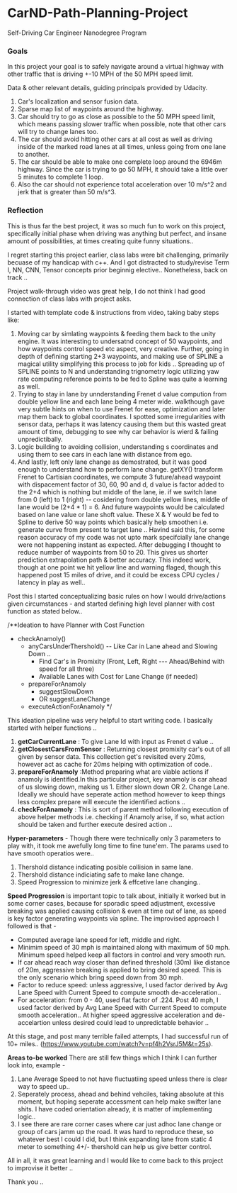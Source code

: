 # CarND-Path-Planning-Project
Self-Driving Car Engineer Nanodegree Program
   

### Goals
In this project your goal is to safely navigate around a virtual highway with other traffic that is driving +-10 MPH of the 50 MPH speed limit.

Data & other relevant details, guiding principals provided by Udacity. 
1. Car's localization and sensor fusion data.
2. Sparse map list of waypoints around the highway.
3. Car should try to go as close as possible to the 50 MPH speed limit, which means passing slower traffic when possible, note that other cars will try to change lanes too.
4. The car should avoid hitting other cars at all cost as well as driving inside of the marked road lanes at all times, unless going from one lane to another.
5. The car should be able to make one complete loop around the 6946m highway. Since the car is trying to go 50 MPH, it should take a little over 5 minutes to complete 1 loop. 
6. Also the car should not experience total acceleration over 10 m/s^2 and jerk that is greater than 50 m/s^3.

### Reflection
This is thus far the best project, it was so much fun to work on this project, specifically initial phase when driving was anything but perfect, and insane amount of possibilities, at times creating quite funny situations.. 

I regret starting this project earlier, class labs were bit challenging, primarily becuase of my handicap with c++. And I got distracted to study/revise Term I, NN, CNN, Tensor concepts prior beginnig elective.. Nonetheless, back on track ..

Project walk-through video was great help, I do not think I had good connection of class labs with project asks. 

I started with template code & instructions from video, taking baby steps like:
1. Moving car by simlating waypoints & feeding them back to the unity engine. It was interesting to undersatnd concept of 50 waypoints, and how waypoints control speed etc aspect, very creative. Further, going in depth of defining starting 2+3 waypoints, and making use of SPLINE a magical utility simplifying this process to job for kids .. Spreading up of SPLINE points to N and understanding trignometry logic utilizing yaw rate computing reference points to be fed to Spline was quite a learning as well.
2. Trying to stay in lane by unnderstanding Frenet d value compution from double yellow line and each lane being 4 meter wide. walkthough gave very subtle hints on when to use Frenet for ease, optimization and later map them back to global coordinates. I spotted some irregularities with sensor data, perhaps it was latency causing them but this wasted great amount of time, debugging to see why car behavior is wierd & failing unpredictibally.  
3. Logic building to avoiding collision, understanding s coordinates and using them to see cars in each lane with distance from ego. 
4. And lastly, left only lane change as demostrated, but it was good enough to understand how to perform lane change. getXY() transform Frenet to Cartisian coordinates, we compute 3 future/ahead waypoint with dispacement factor of 30, 60, 90 and d, d value is factor added to the 2+4 which is nothing but middle of the lane, ie. if we switch lane from 0 (left) to 1 (right) -- cosidering from double yellow lines, middle of lane would be (2+4 * 1) = 6. And future waypoints would be calculated based on lane value or lane shoft value. These X & Y would be fed to Spline to derive 50 way points which basically help smoothen i.e. generate curve from present to target lane .. Havind said this, for some reason accuracy of my code was not upto mark specifcially lane change were not happening instant as expected. After debugging I thought  to reduce number of waypoints from 50 to 20. This gives us shorter prediction extrapolation path & better accuracy. This indeed work, though at one point we hit yellow line and warning flaged, though this happened post 15 miles of drive, and it could be excess CPU cycles / latency in play as well.. 

Post this I started conceptualizing basic rules on how I would drive/actions given circumstances - and started defining high level planner with cost function as stated below..

/**Ideation to have Planner with Cost Function
  - checkAnamoly()  
    - anyCarsUnderThershold() -- Like Car in Lane ahead and Slowing Down ..
      - Find Car's in Promixity (Front, Left, Right --- Ahead/Behind with
         speed for all three)
      - Available Lanes with Cost for Lane Change (if needed) 
    - prepareForAnamoly
      - suggestSlowDown
      - OR suggestLaneChange
    - executeActionForAnamoly
*/

This ideation pipeline was very helpful to start writing code. I basically started with helper functions ..
1. **getCarCurrentLane** : To give Lane Id with input as Frenet d value .. 
2. **getClosestCarsFromSensor** : Returning closest promixity car's out of all given by sensor data. This collection get's revisited every 20ms, however act as cache for 20ms helping with optimization of code..
3. **prepareForAnamoly** :Method preparing what are viable actions if anamoly is identified.In this particular project, key anamoly is car ahead of us slowing down, making us 1. Either slown down OR 2. Change Lane. Ideally we should have seperate action method however to keep things less complex
prepare will execute the identified actions ..
4. **checkForAnamoly** : This is sort of parent method following execution of above helper methods i.e. checking if Anamoly arise, if so, what action should be taken and further execute desired action .. 

**Hyper-parameters** - Though there were technically only 3 parameters to play with, it took me awefully long time to fine tune'em. The params used to have smooth operatios were..
1. Thershold distance indicating posible collision in same lane.
2. Thershold distance indiciating safe to make lane change.
3. Speed Progression to minimize jerk & effcetive lane changing..

**Speed Progression** is important topic to talk about, initially it worked but in some corner cases, because for sporadic speed adjustment, excessive breaking was applied causing collision & even at time out of lane, as speed is key factor generating waypoints via spline. The improvised approach I followed is that -
- Computed average lane speed for left, middle and right.
- Minimim speed of 30 mph is maintained along with maximum of 50 mph. Minimum speed helped keep all factors in control and very smooth run.
- If car ahead reach way closer than defined threshold (30m) like distance of 20m, aggressive breaking is applied to bring desired speed. This is the only scenario which bring speed down from 30 mph.
- Factor to reduce speed: unless aggressive, I used factor derived by Avg Lane Speed with Current Speed to compute smooth de-acceleration..
- For acceleration: from 0 - 40, used flat factor of .224. Post 40 mph, I used factor derived by Avg Lane Speed with Current Speed to compute smooth acceleration.. At higher speed aggressive acceleration and de-accelartion unless desired could lead to unpredictable behavior ..  

At this stage, and post many terrible failed attempts, I had successful run of 10+ miles.. (https://www.youtube.com/watch?v=pf4h2VsrJ5M&t=25s). 

**Areas to-be worked**
There are still few things which I think I can further look into, example -
1. Lane Average Speed to not have fluctuatiing speed unless there is clear way to speed up..
2. Seperately process, ahead and behind vehciles, taking absolute at  this moment, but hoping seperate accessment can help make swifter lane shits. I have coded orientation already, it is matter of implementing logic..
3. I see there are rare corner cases where car just adhoc lane change or group of cars jamm up the road. It was hard to reproduce these, so whatever best I could I did, but I think expanding lane from static 4 meter to something 4+/- thershold can help us give better control.

All in all, it was great learning and I would like to come back to this project to improvise it better .. 

Thank you .. 